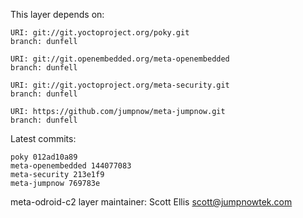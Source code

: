 This layer depends on:

    URI: git://git.yoctoproject.org/poky.git
    branch: dunfell

    URI: git://git.openembedded.org/meta-openembedded
    branch: dunfell

    URI: git://git.yoctoproject.org/meta-security.git
    branch: dunfell

    URI: https://github.com/jumpnow/meta-jumpnow.git
    branch: dunfell

Latest commits:

    poky 012ad10a89
    meta-openembedded 144077083
    meta-security 213e1f9
    meta-jumpnow 769783e

meta-odroid-c2 layer maintainer: Scott Ellis <scott@jumpnowtek.com>

